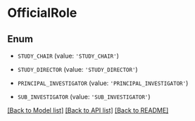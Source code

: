 # OfficialRole


## Enum

* `STUDY_CHAIR` (value: `'STUDY_CHAIR'`)

* `STUDY_DIRECTOR` (value: `'STUDY_DIRECTOR'`)

* `PRINCIPAL_INVESTIGATOR` (value: `'PRINCIPAL_INVESTIGATOR'`)

* `SUB_INVESTIGATOR` (value: `'SUB_INVESTIGATOR'`)

[[Back to Model list]](../README.md#documentation-for-models) [[Back to API list]](../README.md#documentation-for-api-endpoints) [[Back to README]](../README.md)


